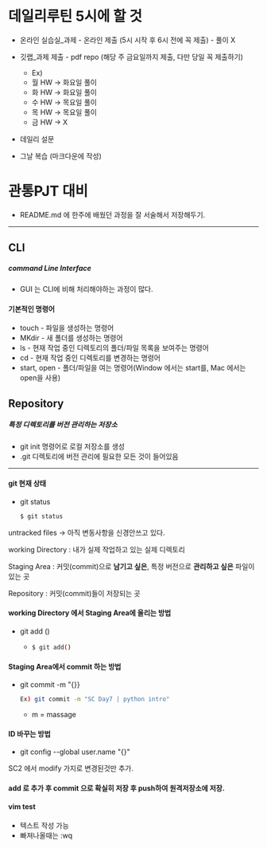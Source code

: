 # 데일리루틴 5시에 할 것 

- 온라인 실습실_과제 - 온라인 제출 (5시 시작 후 6시 전에 꼭 제출) - 풀이 X
- 깃랩_과제 제출 - pdf repo (해당 주 금요일까지 제출, 다만 당일 꼭 제출하기) 
  - Ex) 
  - 월 HW -> 화요일 풀이
  - 화 HW -> 화요일 풀이
  - 수 HW -> 목요일 풀이
  - 목 HW -> 목요일 풀이
  - 금 HW -> X 

- 데일리 설문
- 그날 복습 (마크다운에 작성)



# 관통PJT 대비

- README.md 에 한주에 배웠던 과정을 잘 서술해서 저장해두기.

---



## CLI

##### command Line Interface

- GUI 는 CLI에 비해 처리해야하는 과정이 많다.



#### 기본적인 명령어

- touch - 파일을 생성하는 명령어
- MKdir - 새 폴더를 생성하는 명령어
- ls - 현재 작업 중인 디렉토리의 폴더/파일 목록을 보여주는 명령어
- cd - 현재 작업 중인 디렉토리를 변경하는 명령어
- start, open - 폴더/파일을 여는 명령어(Window 에서는 start를, Mac 에서는 open을 사용)





## Repository

##### 특정 디렉토리를 버전 관리하는 저장소

- git init 명령어로 로컬 저장소를 생성
- .git 디렉토리에 버전 관리에 필요한 모든 것이 들어있음



---

#### git 현재 상태

- git status

  ```bash
  $ git status
  ```



untracked files -> 아직 변동사항을 신경안쓰고 있다.



working Directory : 내가 실제 작업하고 있는 실제 디렉토리

Staging Area : 커밋(commit)으로 **남기고 싶은**, 특정 버전으로 **관리하고 싶은** 파일이 있는 곳

Repository : 커밋(commit)들이 저장되는 곳



#### working Directory 에서 Staging Area에 올리는 방법

- git add ()

  - ```bash
    $ git add()
    ```

#### Staging Area에서 commit 하는 방법

- git commit -m "{}}

  ```bash
  Ex) git commit -m "SC Day7 | python intro"
  ```

  - m = massage

#### ID 바꾸는 방법

- git config --global user.name "{}"


SC2 에서 modify 가지로 변경된것만 추가.


#### add 로 추가 후 commit 으로 확실히 저장 후 push하여 원격저장소에 저장.


#### vim test
- 텍스트 작성 가능 
- 빠져나올때는 :wq